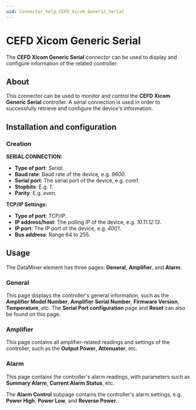```yaml
---
uid: Connector_help_CEFD_Xicom_Generic_Serial
---
```


# CEFD Xicom Generic Serial

The **CEFD Xicom Generic Serial** connector can be used to display and configure information of the related controller.

## About

This connector can be used to monitor and control the **CEFD Xicom Generic Serial** controller. A serial connection is used in order to successfully retrieve and configure the device's information.

## Installation and configuration

### Creation

**SERIAL CONNECTION:**

- **Type of port**: *Serial*.
- **Baud rate**: Baud rate of the device, e.g. *9600*.
- **Serial port**: The serial port of the device, e.g. *com1*.
- **Stopbits**: E.g. *1*.
- **Parity**: E.g. *even*.

**TCP/IP Settings:**

- **Type of port**: *TCP/IP*.
- **IP address/host**: The polling IP of the device, e.g. *10.11.12.13*.
- **IP port**: The IP port of the device, e.g. *4001*.
- **Bus address**: Range 64 to 255.

## Usage

The DataMiner element has three pages: **General**, **Amplifier**, and **Alarm**.

### General

This page displays the controller's general information, such as the **Amplifier Model Number**, **Amplifier Serial Number**, **Firmware Version**, **Temperature**, etc. The **Serial Port configuration** page and **Reset** can also be found on this page.

### Amplifier

This page contains all amplifier-related readings and settings of the controller, such as the **Output Power**, **Attenuator**, etc.

### Alarm

This page contains the controller's alarm readings, with parameters such as **Summary Alarm**, **Current Alarm Status**, etc.

The **Alarm Control** subpage contains the controller's alarm settings, e.g. **Power High**, **Power Low**, and **Reverse Power**.
